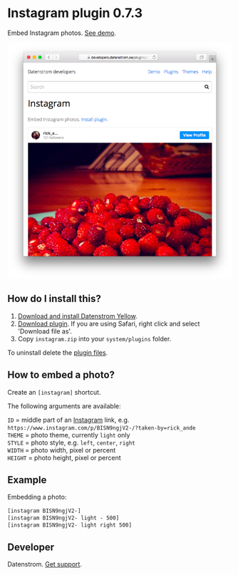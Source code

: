 Instagram plugin 0.7.3
======================
Embed Instagram photos. [See demo](https://developers.datenstrom.se/plugins/instagram).

<p align="center"><img src="instagram-screenshot.png?raw=true" alt="Screenshot"></p>

## How do I install this?

1. [Download and install Datenstrom Yellow](https://github.com/datenstrom/yellow/).
2. [Download plugin](https://github.com/datenstrom/yellow-plugins/raw/master/zip/instagram.zip). If you are using Safari, right click and select 'Download file as'.
3. Copy `instagram.zip` into your `system/plugins` folder.

To uninstall delete the [plugin files](update.ini).

## How to embed a photo?

Create an `[instagram]` shortcut. 

The following arguments are available:
 
`ID` = middle part of an [Instagram](https://www.instagram.com) link, e.g. `https://www.instagram.com/p/BISN9ngjV2-/?taken-by=rick_ande`  
`THEME` = photo theme, currently `light` only  
`STYLE` = photo style, e.g. `left`, `center`, `right`  
`WIDTH` = photo width, pixel or percent  
`HEIGHT` = photo height, pixel or percent  

## Example

Embedding a photo:

    [instagram BISN9ngjV2-]
    [instagram BISN9ngjV2- light - 500]
    [instagram BISN9ngjV2- light right 500]

## Developer

Datenstrom. [Get support](https://developers.datenstrom.se/help/support).
